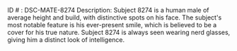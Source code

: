 ID # : DSC-MATE-8274
Description: Subject 8274 is a human male of average height and build, with distinctive spots on his face. The subject's most notable feature is his ever-present smile, which is believed to be a cover for his true nature. Subject 8274 is always seen wearing nerd glasses, giving him a distinct look of intelligence.